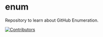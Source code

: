 # enum
Repository to learn about GitHub Enumeration.























































































































































































































[![Contributors](https://img.shields.io/badge/Contributors-3-brightgreen)](https://github.com/EurydiceCorp/enum/graphs/contributors)
